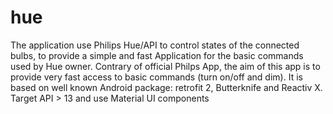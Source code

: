 # hue
The application use Philips Hue/API to control states of the connected bulbs, to provide a simple and fast Application for the basic commands used by Hue owner.
Contrary of official Philps App, the aim of this app is to provide very fast access to basic commands (turn on/off and dim).
It is based on well known Android package: retrofit 2, Butterknife and Reactiv X. Target API > 13 and use Material UI components
